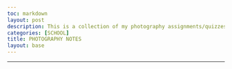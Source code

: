 ```yaml
---
toc: markdown                                                               
layout: post
description: This is a collection of my photography assignments/quizzes 
categories: [SCHOOL]
title: PHOTOGRAPHY NOTES  
layout: base
---
```

---
>   


>